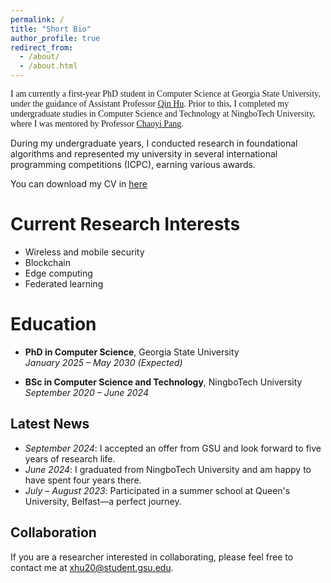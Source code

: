 ```yaml
---
permalink: /
title: "Short Bio"
author_profile: true
redirect_from: 
  - /about/
  - /about.html
---
```


<span style="font-family: 'EB Garamond', serif;">I am currently a first-year PhD student in Computer Science at Georgia State University, under the guidance of Assistant Professor [Qin Hu](https://qinhu2010.github.io/). Prior to this, I completed my undergraduate studies in Computer Science and Technology at NingboTech University, where I was mentored by Professor [Chaoyi Pang](https://scholar.google.com.au/citations?user=PZZ9jIEAAAAJ&hl=en). 

During my undergraduate years, I conducted research in foundational algorithms and represented my university in several international programming competitions (ICPC), earning various awards.

You can download my CV in [here](assets/cv.pdf)</span>  

Current Research Interests
======
- Wireless and mobile security  
- Blockchain  
- Edge computing  
- Federated learning 

Education
======
- **PhD in Computer Science**, Georgia State University  
  *January 2025 – May 2030 (Expected)*  
  
- **BSc in Computer Science and Technology**, NingboTech University  
  *September 2020 – June 2024*

Latest News
------
- *September 2024*: I accepted an offer from GSU and look forward to five years of research life.  
- *June 2024*: I graduated from NingboTech University and am happy to have spent four years there.  
- *July – August 2023*: Participated in a summer school at Queen's University, Belfast—a perfect journey. 

Collaboration
------
If you are a researcher interested in collaborating, please feel free to contact me at [xhu20@student.gsu.edu](mailto:xhu20@student.gsu.edu).  
